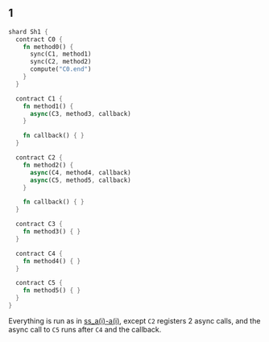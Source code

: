 
## 1

```rust
shard Sh1 {
  contract C0 {
    fn method0() {
      sync(C1, method1)
      sync(C2, method2)
      compute("C0.end")
    }
  }

  contract C1 {
    fn method1() {
      async(C3, method3, callback)
    }

    fn callback() { }
  }

  contract C2 {
    fn method2() {
      async(C4, method4, callback)
      async(C5, method5, callback)
    }

    fn callback() { }
  }

  contract C3 {
    fn method3() { }
  }

  contract C4 {
    fn method4() { }
  }

  contract C5 {
    fn method5() { }
  }
}

```

Everything is run as in [ss_a(i)-a(i)](ss_a(i)-a(i).md), except `C2` registers 2 async calls, and the async call to `C5` runs after `C4` and the callback. 
